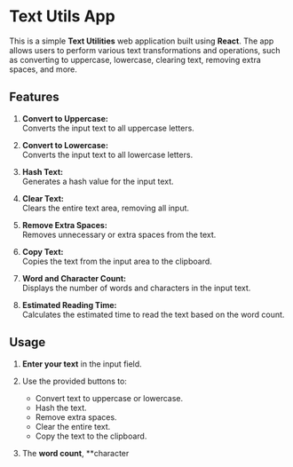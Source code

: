 # Text Utils App

This is a simple **Text Utilities** web application built using **React**. The app allows users to perform various text transformations and operations, such as converting to uppercase, lowercase, clearing text, removing extra spaces, and more. 

## Features

1. **Convert to Uppercase:**  
   Converts the input text to all uppercase letters.

2. **Convert to Lowercase:**  
   Converts the input text to all lowercase letters.

3. **Hash Text:**  
   Generates a hash value for the input text.

4. **Clear Text:**  
   Clears the entire text area, removing all input.

5. **Remove Extra Spaces:**  
   Removes unnecessary or extra spaces from the text.

6. **Copy Text:**  
   Copies the text from the input area to the clipboard.

7. **Word and Character Count:**  
   Displays the number of words and characters in the input text.

8. **Estimated Reading Time:**  
   Calculates the estimated time to read the text based on the word count.

## Usage

1. **Enter your text** in the input field.
2. Use the provided buttons to:
   - Convert text to uppercase or lowercase.
   - Hash the text.
   - Remove extra spaces.
   - Clear the entire text.
   - Copy the text to the clipboard.

3. The **word count**, **character
